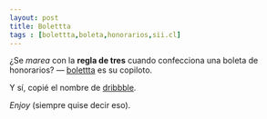 ```yaml
---
layout: post
title: Bolettta 
tags : [bolettta,boleta,honorarios,sii.cl]
--- 
```


¿Se _marea_ con la __regla de tres__ cuando confecciona una boleta de honorarios? — [bolettta](<http://silogismo.com/bolettta/>) es su copiloto.

Y sí, copié el nombre de [dribbble](<http://dribbble.com/>).

_Enjoy_ (siempre quise decir eso).
